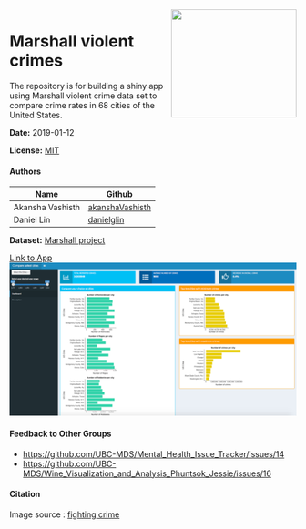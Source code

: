 <img src="http://fightingcrimenc.com/wp-content/uploads/2017/09/fightingcrimelogo-1.jpg" align="right" height="190" width="220"/>

# Marshall violent crimes

The repository is for building a shiny app using Marshall violent crime data set to compare crime rates in 68 cities of the United States.

**Date:** 2019-01-12

**License:** [MIT](https://opensource.org/licenses/MIT)

#### Authors

| Name | Github |
| ---- | -------|
| Akansha Vashisth |[akanshaVashisth](https://github.com/akanshaVashisth)|
| Daniel Lin | [danielglin](https://github.com/danielglin)|


**Dataset:** [Marshall project](https://github.com/themarshallproject/city-crime)

[Link to App](https://akanshav.shinyapps.io/crime_new/)
![](imgs/app_overview.png)

#### Feedback to Other Groups
- https://github.com/UBC-MDS/Mental_Health_Issue_Tracker/issues/14
- https://github.com/UBC-MDS/Wine_Visualization_and_Analysis_Phuntsok_Jessie/issues/16

#### Citation

Image source : [fighting crime](http://fightingcrimenc.com/index.php/2017/09/23/fighting-crime/)

